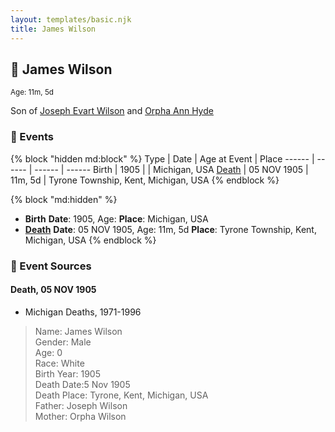 ```yaml
---
layout: templates/basic.njk
title: James Wilson
---
```

## 🔵 James Wilson
<small>Age: 11m, 5d</small>

Son of [Joseph Evart Wilson](/people/5/57306025) and [Orpha Ann Hyde](/people/6/63932813)

### 📆 Events

{% block "hidden md:block" %}
Type | Date | Age at Event | Place
------ | ------ | ------ | ------
Birth | 1905 |  | Michigan, USA
[Death](#event-event-3) | 05 NOV 1905 | 11m, 5d | Tyrone Township, Kent, Michigan, USA
{% endblock %}

{% block "md:hidden" %}
- **Birth**
**Date**: 1905, Age:
**Place**: Michigan, USA
- **[Death](#event-event-3)**
**Date**: 05 NOV 1905, Age: 11m, 5d
**Place**: Tyrone Township, Kent, Michigan, USA
{% endblock %}

### 📰 Event Sources

#### <a id="event-event-3"></a> Death, 05 NOV 1905
* Michigan Deaths, 1971-1996
>   
  > Name: James Wilson  
  > Gender: Male  
  > Age: 0  
  > Race: White  
  > Birth Year: 1905  
  > Death Date:5 Nov 1905  
  > Death Place: Tyrone, Kent, Michigan, USA  
  > Father: Joseph Wilson  
  > Mother: Orpha Wilson
